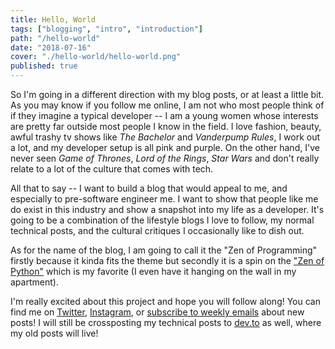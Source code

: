 ```yaml
---
title: Hello, World
tags: ["blogging", "intro", "introduction"]
path: "/hello-world"
date: "2018-07-16"
cover: "./hello-world/hello-world.png"
published: true
---
```


So I'm going in a different direction with my blog posts, or at least a little bit. As you may know if you follow me online, I am not who most people think of if they imagine a typical developer -- I am a young women whose interests are pretty far outside most people I know in the field. I love fashion, beauty, awful trashy tv shows like _The Bachelor_ and _Vanderpump Rules_, I work out a lot, and my developer setup is all pink and purple. On the other hand, I've never seen _Game of Thrones_, _Lord of the Rings_, _Star Wars_ and don't really relate to a lot of the culture that comes with tech.

All that to say -- I want to build a blog that would appeal to me, and especially to pre-software engineer me. I want to show that people like me do exist in this industry and show a snapshot into my life as a developer. It's going to be a combination of the lifestyle blogs I love to follow, my normal technical posts, and the cultural critiques I occasionally like to dish out.

As for the name of the blog, I am going to call it the "Zen of Programming" firstly because it kinda fits the theme but secondly it is a spin on the ["Zen of Python"](https://www.python.org/dev/peps/pep-0020/) which is my favorite (I even have it hanging on the wall in my apartment).

I'm really excited about this project and hope you will follow along! You can find me on [Twitter](https://twitter.com/aspittel), [Instagram](https://instagram.com/ali_writes_code), or [subscribe to weekly emails](https://mailchi.mp/b4216331e284/zen-of-programming) about new posts! I will still be crossposting my technical posts to [dev.to](https://dev.to/aspittel) as well, where my old posts will live!
